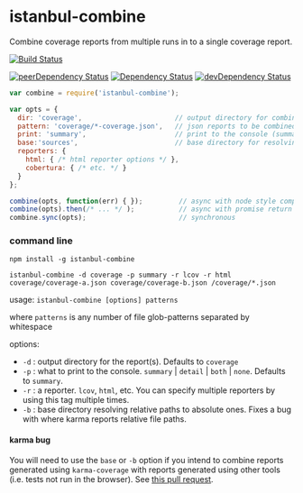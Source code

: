 istanbul-combine
================
Combine coverage reports from multiple runs in to a single coverage report.

[![Build Status](https://travis-ci.org/calcyfer/istanbul-combine.svg?branch=master)](https://travis-ci.org/calcyfer/istanbul-combine)

[![peerDependency Status](https://david-dm.org/calcyfer/istanbul-combine/peer-status.svg)](https://david-dm.org/calcyfer/istanbul-combine#info=peerDependencies)
[![Dependency Status](https://david-dm.org/calcyfer/istanbul-combine.svg)](https://david-dm.org/calcyfer/istanbul-combine)
[![devDependency Status](https://david-dm.org/calcyfer/istanbul-combine/dev-status.svg)](https://david-dm.org/calcyfer/istanbul-combine#info=devDependencies)

```javascript
var combine = require('istanbul-combine');

var opts = {
  dir: 'coverage',                       // output directory for combined report(s)
  pattern: 'coverage/*-coverage.json',   // json reports to be combined 
  print: 'summary',                      // print to the console (summary, detail, both, none) 
  base:'sources',                        // base directory for resolving absolute paths, see karma bug
  reporters: {
    html: { /* html reporter options */ },
    cobertura: { /* etc. */ }
  }
};

combine(opts, function(err) { });         // async with node style completion callback
combine(opts).then(/* ... */ );           // async with promise return value
combine.sync(opts);                       // synchronous
```

### command line

```
npm install -g istanbul-combine

istanbul-combine -d coverage -p summary -r lcov -r html coverage/coverage-a.json coverage/coverage-b.json /coverage/*.json
```

usage: `istanbul-combine [options] patterns`

where `patterns` is any number of file glob-patterns separated by whitespace

options:

 * `-d` : output directory for the report(s). Defaults to `coverage`
 * `-p` : what to print to the console. `summary` | `detail` | `both` | `none`. Defaults to `summary`.
 * `-r` : a reporter. `lcov`, `html`, etc. You can specify multiple reporters by using this tag multiple times.
 * `-b` : base directory resolving relative paths to absolute ones. Fixes a bug with where karma reports relative file paths.

#### karma bug

You will need to use the `base` or `-b` option if you intend to combine reports generated using `karma-coverage` with
reports generated using other tools (i.e. tests not run in the browser).
See [this pull request](https://github.com/karma-runner/karma-coverage/pull/163).
